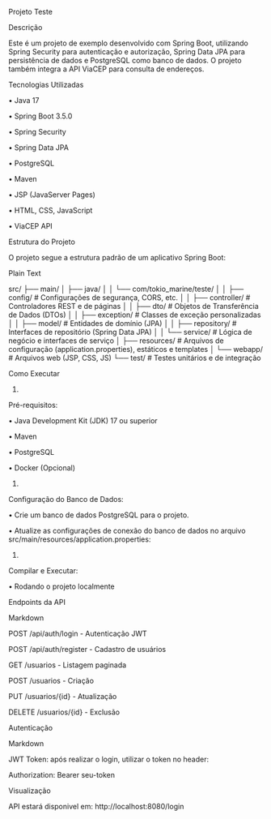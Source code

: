 Projeto Teste

Descrição

Este é um projeto de exemplo desenvolvido com Spring Boot, utilizando Spring Security para autenticação e autorização, Spring Data JPA para persistência de dados e PostgreSQL como banco de dados. O projeto também integra a API ViaCEP para consulta de endereços.

Tecnologias Utilizadas

•
Java 17

•
Spring Boot 3.5.0

•
Spring Security

•
Spring Data JPA

•
PostgreSQL

•
Maven

•
JSP (JavaServer Pages)

•
HTML, CSS, JavaScript

•
ViaCEP API

Estrutura do Projeto

O projeto segue a estrutura padrão de um aplicativo Spring Boot:

Plain Text


src/
├── main/
│   ├── java/
│   │   └── com/tokio_marine/teste/
│   │       ├── config/             # Configurações de segurança, CORS, etc.
│   │       ├── controller/         # Controladores REST e de páginas
│   │       ├── dto/                # Objetos de Transferência de Dados (DTOs)
│   │       ├── exception/          # Classes de exceção personalizadas
│   │       ├── model/              # Entidades de domínio (JPA)
│   │       ├── repository/         # Interfaces de repositório (Spring Data JPA)
│   │       └── service/            # Lógica de negócio e interfaces de serviço
│   ├── resources/          # Arquivos de configuração (application.properties), estáticos e templates
│   └── webapp/             # Arquivos web (JSP, CSS, JS)
└── test/                   # Testes unitários e de integração


Como Executar

1.
Pré-requisitos:

•
Java Development Kit (JDK) 17 ou superior

•
Maven

•
PostgreSQL

•
Docker (Opcional)

1.
Configuração do Banco de Dados:

•
Crie um banco de dados PostgreSQL para o projeto.

•
Atualize as configurações de conexão do banco de dados no arquivo src/main/resources/application.properties:

1.
Compilar e Executar:

•
Rodando o projeto localmente

Endpoints da API

Markdown


POST /api/auth/login - Autenticação JWT

POST /api/auth/register - Cadastro de usuários

GET /usuarios - Listagem paginada

POST /usuarios - Criação

PUT /usuarios/{id} - Atualização

DELETE /usuarios/{id} - Exclusão


Autenticação

Markdown


JWT Token: após realizar o login, utilizar o token no header:

Authorization: Bearer seu-token


Visualização

API estará disponivel em:
http://localhost:8080/login

